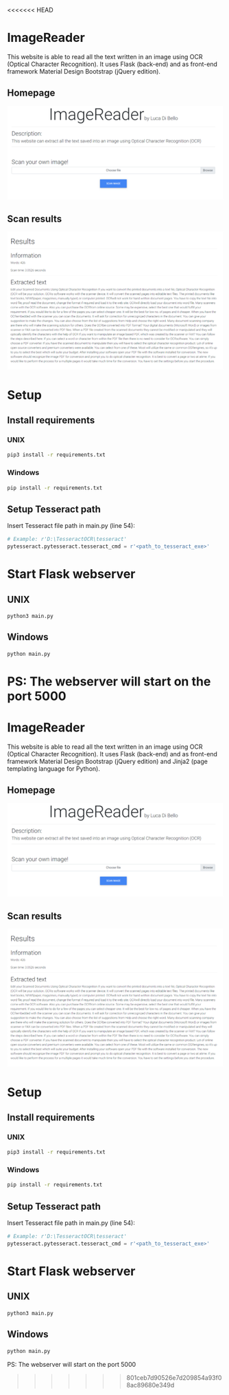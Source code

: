 <<<<<<< HEAD
# ImageReader
This website is able to read all the text written in an image using OCR (Optical Character Recognition).
It uses Flask (back-end) and as front-end framework Material Design Bootstrap (jQuery edition).

## Homepage
![Home page](static/img/readme/home.PNG)

## Scan results
![Scan result](static/img/readme/result.PNG)

# Setup
## Install requirements
### UNIX
```bash
pip3 install -r requirements.txt
```

### Windows
```bash
pip install -r requirements.txt
```


## Setup Tesseract path
Insert Tesseract file path in main.py (line 54):

```python
# Example: r'D:\TesseractOCR\tesseract'
pytesseract.pytesseract.tesseract_cmd = r'<path_to_tesseract_exe>'
```

# Start Flask webserver
## UNIX
```'bash
python3 main.py
```

## Windows
```bash
python main.py
```

PS: The webserver will start on the port 5000
=======
# ImageReader
This website is able to read all the text written in an image using OCR (Optical Character Recognition).
It uses Flask (back-end) and as front-end framework Material Design Bootstrap (jQuery edition) and Jinja2 (page templating language for Python).

## Homepage
![Home page](static/img/readme/home.PNG)

## Scan results
![Scan result](static/img/readme/result.PNG)

# Setup
## Install requirements
### UNIX
```bash
pip3 install -r requirements.txt
```

### Windows
```bash
pip install -r requirements.txt
```


## Setup Tesseract path
Insert Tesseract file path in main.py (line 54):

```python
# Example: r'D:\TesseractOCR\tesseract'
pytesseract.pytesseract.tesseract_cmd = r'<path_to_tesseract_exe>'
```

# Start Flask webserver
## UNIX
```'bash
python3 main.py
```

## Windows
```bash
python main.py
```

PS: The webserver will start on the port 5000
>>>>>>> 801ceb7d90526e7d209854a93f08ac89680e349d
